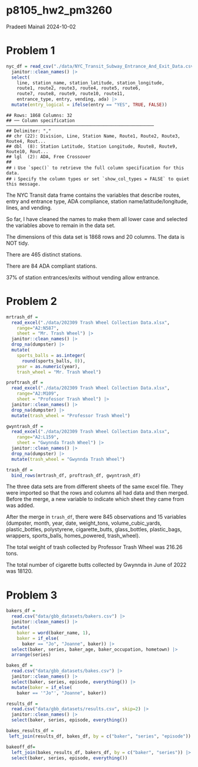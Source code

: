 p8105_hw2_pm3260
================
Pradeeti Mainali
2024-10-02

# Problem 1

``` r
nyc_df = read_csv("./data/NYC_Transit_Subway_Entrance_And_Exit_Data.csv") |>
  janitor::clean_names() |>
  select(
    line, station_name, station_latitude, station_longitude,
    route1, route2, route3, route4, route5, route6, 
    route7, route8, route9, route10, route11, 
    entrance_type, entry, vending, ada) |>
  mutate(entry_logical = ifelse(entry == "YES", TRUE, FALSE))
```

    ## Rows: 1868 Columns: 32
    ## ── Column specification ────────────────────────────────────────────────────────
    ## Delimiter: ","
    ## chr (22): Division, Line, Station Name, Route1, Route2, Route3, Route4, Rout...
    ## dbl  (8): Station Latitude, Station Longitude, Route8, Route9, Route10, Rout...
    ## lgl  (2): ADA, Free Crossover
    ## 
    ## ℹ Use `spec()` to retrieve the full column specification for this data.
    ## ℹ Specify the column types or set `show_col_types = FALSE` to quiet this message.

The NYC Transit data frame contains the variables that describe routes,
entry and entrance type, ADA compliance, station
name/latitude/longitude, lines, and vending.

So far, I have cleaned the names to make them all lower case and
selected the variables above to remain in the data set.

The dimensions of this data set is 1868 rows and 20 columns. The data is
NOT tidy.

There are 465 distinct stations.

There are 84 ADA compliant stations.

37% of station entrances/exits without vending allow entrance.

# Problem 2

``` r
mrtrash_df = 
  read_excel("./data/202309 Trash Wheel Collection Data.xlsx", 
    range="A2:N587", 
    sheet = "Mr. Trash Wheel") |>
  janitor::clean_names() |>
  drop_na(dumpster) |>
  mutate(
    sports_balls = as.integer(
      round(sports_balls, 0)),
    year = as.numeric(year),
    trash_wheel = "Mr. Trash Wheel")
```

``` r
proftrash_df = 
  read_excel("./data/202309 Trash Wheel Collection Data.xlsx", 
    range="A2:M109", 
    sheet = "Professor Trash Wheel") |>
  janitor::clean_names() |>
  drop_na(dumpster) |>
  mutate(trash_wheel = "Professor Trash Wheel")
```

``` r
gwyntrash_df = 
  read_excel("./data/202309 Trash Wheel Collection Data.xlsx", 
    range="A2:L159", 
    sheet = "Gwynnda Trash Wheel") |>
  janitor::clean_names() |>
  drop_na(dumpster) |>
  mutate(trash_wheel = "Gwynnda Trash Wheel")
```

``` r
trash_df =
  bind_rows(mrtrash_df, proftrash_df, gwyntrash_df)
```

The three data sets are from different sheets of the same excel file.
They were imported so that the rows and columns all had data and then
merged. Before the merge, a new variable to indicate which sheet they
came from was added.

After the merge in `trash_df`, there were 845 observations and 15
variables (dumpster, month, year, date, weight_tons, volume_cubic_yards,
plastic_bottles, polystyrene, cigarette_butts, glass_bottles,
plastic_bags, wrappers, sports_balls, homes_powered, trash_wheel).

The total weight of trash collected by Professor Trash Wheel was 216.26
tons.

The total number of cigarette butts collected by Gwynnda in June of 2022
was 18120.

# Problem 3

``` r
bakers_df = 
  read.csv("data/gbb_datasets/bakers.csv") |>
  janitor::clean_names() |>
  mutate(
    baker = word(baker_name, 1),
    baker = if_else(
      baker == "Jo", "Joanne", baker)) |>
  select(baker, series, baker_age, baker_occupation, hometown) |>
  arrange(series)
```

``` r
bakes_df = 
  read.csv("data/gbb_datasets/bakes.csv") |>
  janitor::clean_names() |>
  select(baker, series, episode, everything()) |>
  mutate(baker = if_else(
    baker == '"Jo"', "Joanne", baker))
```

``` r
results_df = 
  read.csv("data/gbb_datasets/results.csv", skip=2) |>
  janitor::clean_names() |>
  select(baker, series, episode, everything())
```

``` r
bakes_results_df = 
 left_join(results_df, bakes_df, by = c("baker", "series", "episode"))

bakeoff_df=
  left_join(bakes_results_df, bakers_df, by = c("baker", "series")) |>
  select(baker, series, episode, everything())
```
